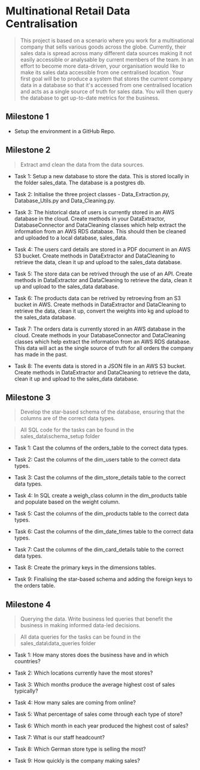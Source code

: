# Multinational Retail Data Centralisation

> This project is based on a scenario where you work for a multinational company that sells various goods across the globe. Currently, their sales data is spread across many different data sources making it not easily accessible or analysable by current members of the team. In an effort to become more data-driven, your organisation would like to make its sales data accessible from one centralised location. Your first goal will be to produce a system that stores the current company data in a database so that it's accessed from one centralised location and acts as a single source of truth for sales data. You will then query the database to get up-to-date metrics for the business.

## Milestone 1

- Setup the environment in a GitHub Repo.

## Milestone 2

> Extract amd clean the data from the data sources.

- Task 1: Setup a new database to store the data. This is stored locally in the folder sales_data. The database is a postgres db.

- Task 2: Initialise the three project classes - Data_Extraction.py, Database_Utils.py and Data_Cleaning.py.

- Task 3: The historical data of users is currently stored in an AWS database in the cloud. Create methods in your DataExtractor, DatabaseConnector and DataCleaning classes which help extract the information from an AWS RDS database. This should then be cleaned and uploaded to a local database, sales_data.

- Task 4: The users card details are stored in a PDF document in an AWS S3 bucket. Create methods in DataExtractor and DataCleaning to retrieve the data, clean it up and upload to the sales_data database.

- Task 5: The store data can be retrived through the use of an API. Create methods in DataExtractor and DataCleaning to retrieve the data, clean it up and upload to the sales_data database.

- Task 6: The products data can be retrived by retroeving from an S3 bucket in AWS. Create methods in DataExtractor and DataCleaning to retrieve the data, clean it up, convert the weights into kg and upload to the sales_data database.

- Task 7: The orders data is currently stored in an AWS database in the cloud. Create methods in your DatabaseConnector and DataCleaning classes which help extract the information from an AWS RDS database. This data will act as the single source of truth for all orders the company has made in the past.

- Task 8: The events data is stored in a JSON file in an AWS S3 bucket. Create methods in DataExtractor and DataCleaning to retrieve the data, clean it up and upload to the sales_data database.

## Milestone 3

> Develop the star-based schema of the database, ensuring that the columns are of the correct data types.

> All SQL code for the tasks can be found in the sales_data\schema_setup folder

- Task 1: Cast the columns of the orders_table to the correct data types.

- Task 2: Cast the columns of the dim_users table to the correct data types.

- Task 3: Cast the columns of the dim_store_details table to the correct data types.

- Task 4: In SQL create a weigh_class column in the dim_products table and populate based on the weight column.

- Task 5: Cast the columns of the dim_products table to the correct data types.

- Task 6: Cast the columns of the dim_date_times table to the correct data types.

- Task 7: Cast the columns of the dim_card_details table to the correct data types.

- Task 8: Create the primary keys in the dimensions tables.

- Task 9: Finalising the star-based schema and adding the foreign keys to the orders table.

## Milestone 4

> Querying the data. Write business led queries that benefit the business in making informed data-led decisions.

> All data queries for the tasks can be found in the sales_data\data_queries folder

- Task 1: How many stores does the business have and in which countries?

- Task 2: Which locations currently have the most stores?

- Task 3: Which months produce the average highest cost of sales typically?

- Task 4: How many sales are coming from online?

- Task 5: What percentage of sales come through each type of store?

- Task 6: Which month in each year produced the highest cost of sales?

- Task 7: What is our staff headcount?

- Task 8: Which German store type is selling the most?

- Task 9: How quickly is the company making sales?